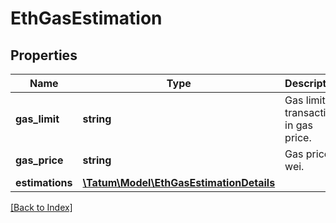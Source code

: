 # EthGasEstimation

## Properties

Name | Type | Description | Notes
------------ | ------------- | ------------- | -------------
**gas_limit** | **string** | Gas limit for transaction in gas price. |
**gas_price** | **string** | Gas price in wei. |
**estimations** | [**\Tatum\Model\EthGasEstimationDetails**](EthGasEstimationDetails.md) |  |

[[Back to Index]](../index.md)
